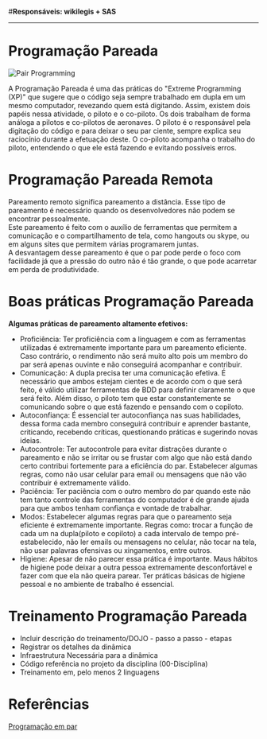 #**Responsáveis: wikilegis + SAS**

***

# Programação Pareada
![Pair Programming](http://www.extremeprogramming.org/map/images/codesml.gif)

A Programação Pareada é uma das práticas do "Extreme Programming (XP)" que sugere que o código seja sempre trabalhado em dupla em um mesmo computador, revezando quem está digitando. Assim, existem dois papéis nessa atividade, o piloto e o co-piloto. Os dois trabalham de forma análoga a pilotos e co-pilotos de aeronaves. O piloto é o responsável pela digitação do código e para deixar o seu par ciente, sempre explica seu raciocínio durante a efetuação deste. O co-piloto acompanha o trabalho do piloto, entendendo o que ele está fazendo e evitando possíveis erros. 

# Programação Pareada Remota
Pareamento remoto significa pareamento a distância. Esse tipo de pareamento é necessário quando os desenvolvedores não podem se encontrar pessoalmente.  
Este pareamento é feito com o auxílio de ferramentas que permitem a comunicação e o compartilhamento de tela, como hangouts ou skype, ou em alguns sites que permitem várias programarem juntas.  
A desvantagem desse pareamento é que o par pode perde o foco com facilidade já que a pressão do outro não é tão grande, o que pode acarretar em perda de produtividade.
# Boas práticas Programação Pareada
**Algumas práticas de pareamento altamente efetivos:**

* Proficiência: Ter proficiência com a linguagem e com as ferramentas utilizadas é extremamente importante para um pareamento eficiente. Caso contrário, o rendimento não será muito alto pois um membro do par será apenas ouvinte e não conseguirá acompanhar e contribuir.
* Comunicação: A dupla precisa ter uma comunicação efetiva. É necessário que ambos estejam cientes e de acordo com o que será feito, é válido utilizar ferramentas de BDD para definir claramente o que será feito. Além disso, o piloto tem que estar constantemente se comunicando sobre o que está fazendo e pensando com o copiloto.
* Autoconfiança: É essencial ter autoconfiança nas suas habilidades, dessa forma cada membro conseguirá contribuir e aprender bastante, criticando, recebendo críticas, questionando práticas e sugerindo novas ideias.
* Autocontrole: Ter autocontrole para evitar distrações durante o pareamento e não se irritar ou se frustar com algo que não está dando certo contribui fortemente para a eficiência do par. Estabelecer algumas regras, como não usar celular para email ou mensagens que não vão contribuir é extremamente válido.
* Paciência: Ter paciência com o outro membro do par quando este não tem tanto controle das ferramentas do computador é de grande ajuda para que ambos tenham confiança e vontade de trabalhar.
* Modos: Estabelecer algumas regras para que o pareamento seja eficiente é extremamente importante. Regras como: trocar a função de cada um na dupla(piloto e copiloto) a cada intervalo de tempo pré-estabelecido, não ler emails ou mensagens no celular, não tocar na tela, não usar palavras ofensivas ou xingamentos, entre outros.
* Higiene: Apesar de não parecer essa prática é importante. Maus hábitos de higiene pode deixar a outra pessoa extremamente desconfortável e fazer com que ela não queira parear. Ter práticas básicas de higiene pessoal e no ambiente de trabalho é essencial.


# Treinamento Programação Pareada

- Incluir descrição do treinamento/DOJO - passo a passo - etapas
- Registrar os detalhes da dinâmica
- Infraestrutura Necessária para a dinâmica
- Código referência no projeto da disciplina (00-Disciplina)
- Treinamento em, pelo menos 2 linguagens

# Referências

[Programação em par](http://www.desenvolvimentoagil.com.br/xp/praticas/programacao_par)